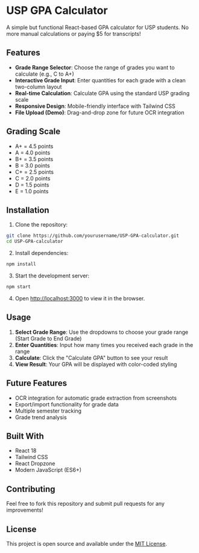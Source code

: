 # USP GPA Calculator

A simple but functional React-based GPA calculator for USP students. No more manual calculations or paying $5 for transcripts!

## Features

- **Grade Range Selector**: Choose the range of grades you want to calculate (e.g., C to A+)
- **Interactive Grade Input**: Enter quantities for each grade with a clean two-column layout
- **Real-time Calculation**: Calculate GPA using the standard USP grading scale
- **Responsive Design**: Mobile-friendly interface with Tailwind CSS
- **File Upload (Demo)**: Drag-and-drop zone for future OCR integration

## Grading Scale

- A+ = 4.5 points
- A = 4.0 points  
- B+ = 3.5 points
- B = 3.0 points
- C+ = 2.5 points
- C = 2.0 points
- D = 1.5 points
- E = 1.0 points

## Installation

1. Clone the repository:
```bash
git clone https://github.com/yourusername/USP-GPA-calculator.git
cd USP-GPA-calculator
```

2. Install dependencies:
```bash
npm install
```

3. Start the development server:
```bash
npm start
```

4. Open [http://localhost:3000](http://localhost:3000) to view it in the browser.

## Usage

1. **Select Grade Range**: Use the dropdowns to choose your grade range (Start Grade to End Grade)
2. **Enter Quantities**: Input how many times you received each grade in the range
3. **Calculate**: Click the "Calculate GPA" button to see your result
4. **View Result**: Your GPA will be displayed with color-coded styling

## Future Features

- OCR integration for automatic grade extraction from screenshots
- Export/import functionality for grade data
- Multiple semester tracking
- Grade trend analysis

## Built With

- React 18
- Tailwind CSS
- React Dropzone
- Modern JavaScript (ES6+)

## Contributing

Feel free to fork this repository and submit pull requests for any improvements!

## License

This project is open source and available under the [MIT License](LICENSE).
